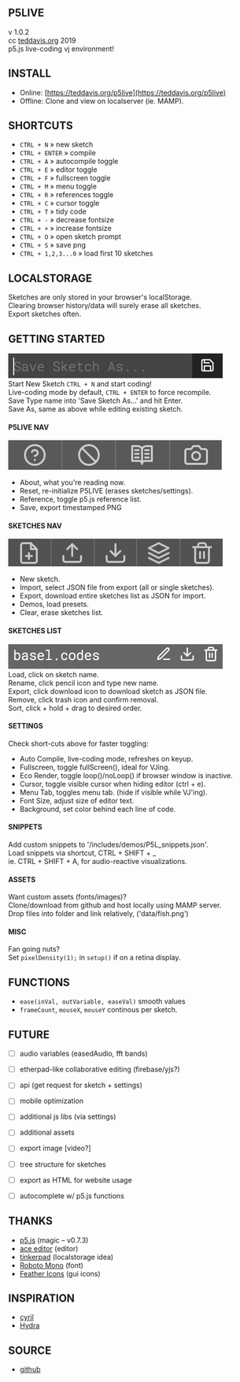 P5LIVE
-------------------------------
v 1.0.2  
cc [teddavis.org](http://teddavis.org) 2019  
p5.js live-coding vj environment!

INSTALL
-------------------------------
- Online: [https://teddavis.org/p5live](https://teddavis.org/p5live)
- Offline: Clone and view on localserver (ie. MAMP).


SHORTCUTS
-------------------------------
- `CTRL + N` » new sketch
- `CTRL + ENTER` » compile
- `CTRL + A` » autocompile toggle
- `CTRL + E` » editor toggle
- `CTRL + F` » fullscreen toggle
- `CTRL + M` » menu toggle
- `CTRL + R` » references toggle
- `CTRL + C` » cursor toggle
- `CTRL + T` » tidy code
- `CTRL + -` » decrease fontsize
- `CTRL + +` » increase fontsize
- `CTRL + O` » open sketch prompt
- `CTRL + S` » save png
- `CTRL + 1,2,3...0` » load first 10 sketches


LOCALSTORAGE
-------------------------------
Sketches are only stored in your browser's localStorage.  
Clearing browser history/data will surely erase all sketches.  
Export sketches often.


GETTING STARTED
-------------------------------
![menu-sketches-save](includes/images/menu-sketches-save.png)  
Start New Sketch `CTRL + N` and start coding!  
Live-coding mode by default, `CTRL + ENTER` to force recompile.  
Save Type name into 'Save Sketch As...' and hit Enter.  
Save As, same as above while editing existing sketch.
  
#### P5LIVE NAV  
![menu-p5live-nav](includes/images/menu-p5live-nav.png)  
- About, what you're reading now.  
- Reset, re-initialize P5LIVE (erases sketches/settings).  
- Reference, toggle p5.js reference list.  
- Save, export timestamped PNG
  
#### SKETCHES NAV 
![menu-sketches-nav](includes/images/menu-sketches-nav.png)  
- New sketch.  
- Import, select JSON file from export (all or single sketches).  
- Export, download entire sketches list as JSON for import.  
- Demos, load presets.  
- Clear, erase sketches list.
  
#### SKETCHES LIST  
![menu-sketches-list](includes/images/menu-sketches-list.png)  
Load, click on sketch name.  
Rename, click pencil icon and type new name.  
Export, click download icon to download sketch as JSON file.  
Remove, click trash icon and confirm removal.  
Sort, click + hold + drag to desired order.  
  
#### SETTINGS  
Check short-cuts above for faster toggling:  
- Auto Compile, live-coding mode, refreshes on keyup.  
- Fullscreen, toggle fullScreen(), ideal for VJing.  
- Eco Render, toggle loop()/noLoop() if browser window is inactive.  
- Cursor, toggle visible cursor when hiding editor (ctrl + e).  
- Menu Tab, toggles menu tab. (hide if visible while VJ'ing).  
- Font Size, adjust size of editor text.  
- Background, set color behind each line of code.
	
#### SNIPPETS  
Add custom snippets to '/includes/demos/P5L_snippets.json'.  
Load snippets via shortcut, CTRL + SHIFT + _  
ie. CTRL + SHIFT + A, for audio-reactive visualizations.

#### ASSETS
Want custom assets (fonts/images)?   
Clone/download from github and host locally using MAMP server.  
Drop files into folder and link relatively, ('data/fish.png')

#### MISC
Fan going nuts?  
Set `pixelDensity(1);` in `setup()` if on a retina display.


FUNCTIONS
-------------------------------
- `ease(inVal, outVariable, easeVal)`  smooth values
- `frameCount`, `mouseX`, `mouseY` continous per sketch.


FUTURE
-------------------------------
- [ ] audio variables (easedAudio, fft bands)
- [ ] etherpad-like collaborative editing (firebase/yjs?)
- [ ] api (get request for sketch + settings)
- [ ] mobile optimization
- [ ] additional js libs (via settings)
- [ ] additional assets
- [ ] export image [video?]
- [ ] tree structure for sketches
- [ ] export as HTML for website usage
- [ ] autocomplete w/ p5.js functions
    

THANKS
-------------------------------
- [p5.js](https://p5js.org) (magic – v0.7.3)
- [ace editor](https://ace.c9.io) (editor)
- [tinkerpad](https://github.com/tomhodgins/tinkerpad) (localstorage idea)
- [Roboto Mono](https://github.com/google/roboto) (font)
- [Feather Icons](https://feathericons.com) (gui icons)



INSPIRATION
-------------------------------
- [cyril](https://github.com/cyrilcode/cyril)
- [Hydra](https://github.com/ojack/hydra)


SOURCE
-------------------------------
- [github](https://github.com/ffd8/p5live)